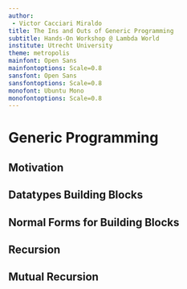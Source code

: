 ```yaml
---
author: 
 - Victor Cacciari Miraldo
title: The Ins and Outs of Generic Programming
subtitle: Hands-On Workshop @ Lambda World
institute: Utrecht University
theme: metropolis
mainfont: Open Sans
mainfontoptions: Scale=0.8
sansfont: Open Sans
sansfontoptions: Scale=0.8
monofont: Ubuntu Mono
monofontoptions: Scale=0.8
---
```


# Generic Programming

## Motivation

## Datatypes Building Blocks

## Normal Forms for Building Blocks

## Recursion

## Mutual Recursion
